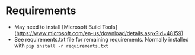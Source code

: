 


# Requirements

* May need to install [Microsoft Build Tools] (https://www.microsoft.com/en-us/download/details.aspx?id=48159)
* See requirements.txt file for remaining requirements.  Normally installed with ```pip install -r requirements.txt```

  
